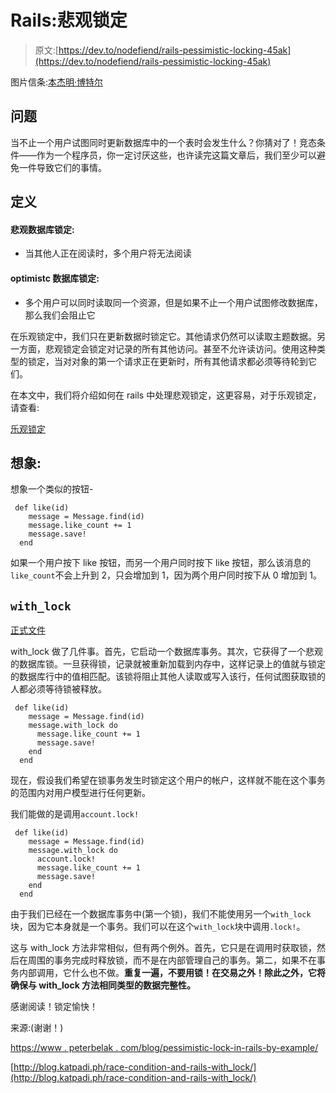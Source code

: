 # Rails:悲观锁定

> 原文:[https://dev.to/nodefiend/rails-pessimistic-locking-45ak](https://dev.to/nodefiend/rails-pessimistic-locking-45ak)

图片信条:[本杰明·博特尔](https://unsplash.com/@ben182)

## [](#problem)问题

当不止一个用户试图同时更新数据库中的一个表时会发生什么？你猜对了！竞态条件——作为一个程序员，你一定讨厌这些，也许读完这篇文章后，我们至少可以避免一件导致它们的事情。

## [](#definition)定义

#### [](#pessimistic-database-locking)悲观数据库锁定:

*   当其他人正在阅读时，多个用户将无法阅读

#### [](#optimistc-database-locking)optimistc 数据库锁定:

*   多个用户可以同时读取同一个资源，但是如果不止一个用户试图修改数据库，那么我们会阻止它

在乐观锁定中，我们只在更新数据时锁定它。其他请求仍然可以读取主题数据。另一方面，悲观锁定会锁定对记录的所有其他访问。甚至不允许读访问。使用这种类型的锁定，当对对象的第一个请求正在更新时，所有其他请求都必须等待轮到它们。

在本文中，我们将介绍如何在 rails 中处理悲观锁定，这更容易，对于乐观锁定，请查看:

[乐观锁定](https://api.rubyonrails.org/classes/ActiveRecord/Locking/Optimistic.)

## [](#imagine)想象:

想象一个类似的按钮-

```
 def like(id)
    message = Message.find(id)
    message.like_count += 1
    message.save!
  end 
```

如果一个用户按下 like 按钮，而另一个用户同时按下 like 按钮，那么该消息的`like_count`不会上升到 2，只会增加到 1，因为两个用户同时按下从 0 增加到 1。

## [](#-raw-withlock-endraw-)`with_lock`

[正式文件](https://api.rubyonrails.org/classes/ActiveRecord/Locking/Pessimistic.html)

with_lock 做了几件事。首先，它启动一个数据库事务。其次，它获得了一个悲观的数据库锁。一旦获得锁，记录就被重新加载到内存中，这样记录上的值就与锁定的数据库行中的值相匹配。该锁将阻止其他人读取或写入该行，任何试图获取锁的人都必须等待锁被释放。

```
 def like(id)
    message = Message.find(id)
    message.with_lock do
      message.like_count += 1
      message.save!
    end
  end 
```

现在，假设我们希望在锁事务发生时锁定这个用户的帐户，这样就不能在这个事务的范围内对用户模型进行任何更新。

我们能做的是调用`account.lock!`

```
 def like(id)
    message = Message.find(id)
    message.with_lock do
      account.lock!
      message.like_count += 1
      message.save!
    end
  end 
```

由于我们已经在一个数据库事务中(第一个锁)，我们不能使用另一个`with_lock`块，因为它本身就是一个事务。我们可以在这个`with_lock`块中调用`.lock!`。

这与 with_lock 方法非常相似，但有两个例外。首先，它只是在调用时获取锁，然后在周围的事务完成时释放锁，而不是在内部管理自己的事务。第二，如果不在事务内部调用，它什么也不做。**重复一遍，不要用锁！在交易之外！除此之外，它将确保与 with_lock 方法相同类型的数据完整性。**

感谢阅读！锁定愉快！

来源:(谢谢！)

[https://www . peterbelak . com/blog/pessimistic-lock-in-rails-by-example/](https://www.peterdebelak.com/blog/pessimistic-locking-in-rails-by-example/)

[http://blog.katpadi.ph/race-condition-and-rails-with_lock/](http://blog.katpadi.ph/race-condition-and-rails-with_lock/)